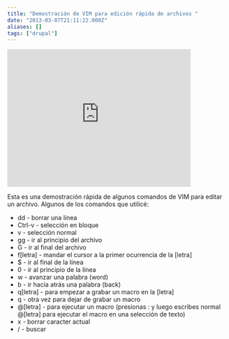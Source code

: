 ```yaml
---
title: "Demostración de VIM para edición rápida de archivos "
date: "2013-03-07T21:11:22.000Z"
aliases: []
tags: ["drupal"]
---
```


<iframe width="420" height="315" src="http://www.youtube.com/embed/_40TnZPIowI" frameborder="0" allowfullscreen></iframe>

Esta es una demostración rápida de algunos comandos de VIM para editar un archivo. Algunos de los comandos que utilicé:

* dd - borrar una línea
* Ctrl-v - selección en bloque
* v - selección normal
* gg - ir al principio del archivo
* G - ir al final del archivo
* f[letra] - mandar el cursor a la primer ocurrencia de la [letra]
* $ - ir al final de la línea
* 0 - ir al principio de la línea
* w - avanzar una palabra (word)
* b - ir hacia atrás una palabra (back)
* q[letra] - para empezar a grabar un macro en la [letra]
* q - otra vez para dejar de grabar un macro
* @[letra] - para ejecutar un macro (presionas : y luego escribes normal @[letra] para ejecutar el macro en una selección de texto)
* x - borrar caracter actual
* / - buscar
